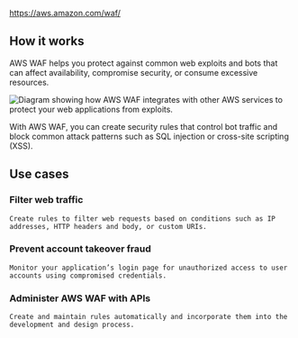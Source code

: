 https://aws.amazon.com/waf/ 

## How it works

AWS WAF helps you protect against common web exploits and bots that can affect availability, compromise security, or consume excessive resources.

![Diagram showing how AWS WAF integrates with other AWS services to protect your web applications from exploits.](https://d1.awsstatic.com/Product-Page-Diagram_AWS-Web-Application-Firewall%402x.5f24d1b519ed1a88b7278c5d4cf7e4eeaf9b75cf.png)


With AWS WAF, you can create security rules that control bot traffic and block common attack patterns such as SQL injection or cross-site scripting (XSS).

## Use cases

### Filter web traffic

	Create rules to filter web requests based on conditions such as IP addresses, HTTP headers and body, or custom URIs.

### Prevent account takeover fraud

	Monitor your application’s login page for unauthorized access to user accounts using compromised credentials.

### Administer AWS WAF with APIs

	Create and maintain rules automatically and incorporate them into the development and design process.
